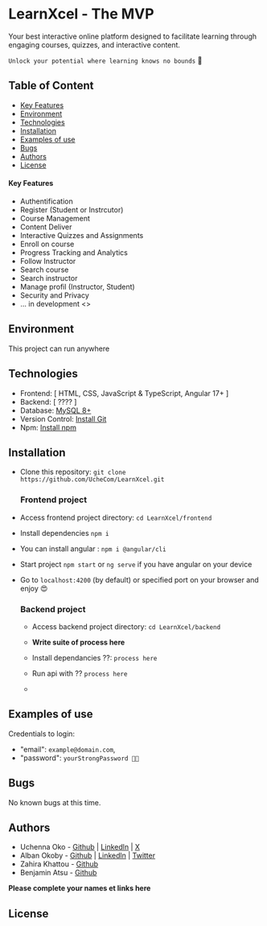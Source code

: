 # LearnXcel - The MVP
Your best interactive online platform designed to facilitate learning through engaging courses, quizzes, and interactive content.

`Unlock your potential where learning knows no bounds` 🚀

## Table of Content
- [Key Features](#key-features)
- [Environment](#environment)
- [Technologies](#technologies)
- [Installation](#installation)
- [Examples of use](#examples-of-use)
- [Bugs](#bugs)
- [Authors](#authors)
- [License](#license)
  
#### Key Features

- Authentification
- Register (Student or Instrcutor)
- Course Management
- Content Deliver
- Interactive Quizzes and Assignments
- Enroll on course
- Progress Tracking and Analytics
- Follow Instructor
- Search course
- Search instructor
- Manage profil (Instructor, Student)
- Security and Privacy
- ... in development <\>

## Environment

This project can run anywhere

## Technologies

- Frontend: [ HTML, CSS, JavaScript & TypeScript, Angular 17+ ]
- Backend: [ ???? ]
- Database: [MySQL 8+](https://dev.mysql.com/downloads/installer/)
- Version Control: [Install Git](https://git-scm.com/book/fr/v2/D%C3%A9marrage-rapide-Installation-de-Git)
- Npm: [Install npm](https://docs.npmjs.com/downloading-and-installing-node-js-and-npm)

## Installation

- Clone this repository: `git clone https://github.com/UcheCom/LearnXcel.git`

  ### Frontend project

- Access frontend project directory: `cd LearnXcel/frontend`
- Install dependencies `npm i`
- You can install angular : `npm i @angular/cli`
- Start project `npm start` or `ng serve` if you have angular on your device
- Go to `localhost:4200` (by default) or specified port on your browser and enjoy 😍

  ### Backend project

  - Access backend project directory: `cd LearnXcel/backend`
  - **Write suite of process here**
  - Install dependancies ??: `process here`
  - Run api with ?? `process here`
 
  - 
## Examples of use

Credentials to login:

- "email": `example@domain.com`,
- "password": `yourStrongPassword 🐱‍👤`

## Bugs

No known bugs at this time.

## Authors
- Uchenna Oko - [Github](https://github.com/UcheCom) | [Linkedln](https://linkedin.com/in/uchennaoko) | [X](https://x.com/Uchenna_Com001)
- Alban Okoby - [Github](https://github.com/alban-okoby) | [Linkedln](https://linkedin.com/in/alban-okoby-software-developer) | [Twitter](https://twitter.com/AlbanOkoby)
- Zahira Khattou - [Github](https://github.com/alban-okoby)
- Benjamin Atsu - [Github](https://github.com/KwabinaIverson)
  
**Please complete your names et links here**


## License
